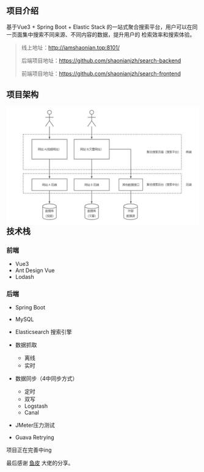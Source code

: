 ## 项目介绍
基于Vue3 + Spring Boot + Elastic Stack 的一站式聚合搜索平台，用户可以在同一页面集中搜索不同来源、不同内容的数据，提升用户的 检索效率和搜索体验。
  
>线上地址：http://iamshaonian.top:8101/
> 
> 后端项目地址：https://github.com/shaonianjzh/search-backend  
> 
> 前端项目地址：https://github.com/shaonianjzh/search-frontend


## 项目架构

<img src="./image/architecture.png" alt="image-20230515115642677" style="zoom:80%;" align="left"/>

## 技术栈
### 前端

- Vue3
- Ant Design Vue
- Lodash
### 后端  

- Spring Boot
- MySQL
- Elasticsearch 搜索引擎
- 数据抓取
  -  离线
  - 实时
    
- 数据同步（4中同步方式）
    - 定时
    - 双写
    - Logstash
    - Canal
    
- JMeter压力测试
- Guava Retrying   

项目正在完善中ing

最后感谢 [鱼皮]("https://github.com/liyupi") 大佬的分享。
